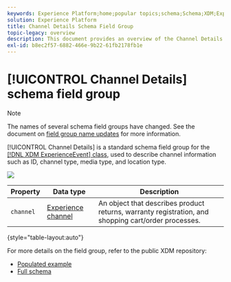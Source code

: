 ```yaml
---
keywords: Experience Platform;home;popular topics;schema;Schema;XDM;ExperienceEvent;fields;schemas;Schemas;Schema design;field group;field group;
solution: Experience Platform
title: Channel Details Schema Field Group
topic-legacy: overview
description: This document provides an overview of the Channel Details schema field group.
exl-id: b8ec2f57-6882-466e-9b22-61fb2178fb1e
---
```

# [!UICONTROL Channel Details] schema field group

>[!NOTE]
>
>The names of several schema field groups have changed. See the document on [field group name updates](../name-updates.md) for more information.

[!UICONTROL Channel Details] is a standard schema field group for the [[!DNL XDM ExperienceEvent] class](../../classes/experienceevent.md), used to describe channel information such as ID, channel type, media type, and location type.

![](../../images/field-groups/channel-details.png)

| Property | Data type | Description |
| --- | --- | --- |
| `channel` | [Experience channel](../../data-types/experience-channel.md)  | An object that describes product returns, warranty registration, and shopping cart/order processes. |

{style="table-layout:auto"}

For more details on the field group, refer to the public XDM repository:

* [Populated example](https://github.com/adobe/xdm/blob/master/components/fieldgroups/experience-event/experienceevent-channel.example.1.json)
* [Full schema](https://github.com/adobe/xdm/blob/master/components/fieldgroups/experience-event/experienceevent-channel.schema.json)
